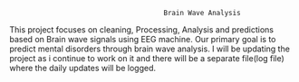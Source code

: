                                           Brain Wave Analysis
This project focuses on cleaning, Processing, Analysis and predictions based on Brain wave signals using EEG machine. Our primary goal is to predict mental disorders through brain wave analysis.
I will be updating the project as i continue to work on it and there will be a separate file(log file) where the daily updates will be logged.
